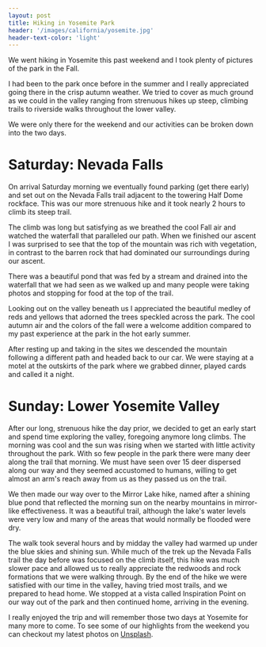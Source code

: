 ```yaml
---
layout: post
title: Hiking in Yosemite Park
header: '/images/california/yosemite.jpg'
header-text-color: 'light'
---
```


We went hiking in Yosemite this past weekend and I took plenty of pictures
of the park in the Fall.

<!--halt-->

I had been to the park once before in the summer and I really appreciated going there
in the crisp autumn weather. We tried to cover as much ground as we could in the valley
ranging from strenuous hikes up steep, climbing trails to riverside walks throughout the
lower valley.

We were only there for the weekend and our activities can be broken down into the two days.

# Saturday: Nevada Falls

On arrival Saturday morning we eventually found parking (get there early) and set out
on the Nevada Falls trail adjacent to the towering Half Dome rockface. This was our more
strenuous hike and it took nearly 2 hours to climb its steep trail.

The climb was long but satisfying as we breathed the cool Fall air and watched the waterfall
that paralleled our path. When we finished our ascent I was surprised to see that the top
of the mountain was rich with vegetation, in contrast to the barren rock that had dominated
our surroundings during our ascent.

There was a beautiful pond that was fed by a stream and drained into the waterfall that we had seen
as we walked up and many people were taking photos and stopping for food at the top of the trail.

Looking out on the valley beneath us I appreciated the beautiful medley of reds and yellows that adorned
the trees speckled across the park. The cool autumn air and the colors of the fall were a welcome addition
compared to my past experience at the park in the hot early summer.

After resting up and taking in the sites we descended the mountain following a different path and headed
back to our car. We were staying at a motel at the outskirts of the park where we grabbed dinner, played cards
and called it a night.

# Sunday: Lower Yosemite Valley

After our long, strenuous hike the day prior, we decided to get an early start and spend time
exploring the valley, foregoing anymore long climbs. The morning was cool and the sun was rising when
we started with little activity throughout the park. With so few people in the park there were many deer
along the trail that morning. We must have seen over 15 deer dispersed along our way and they seemed accustomed to humans,
willing to get almost an arm's reach away from us as they passed us on the trail.

We then made our way over to the Mirror Lake hike, named after a shining blue pond that reflected the morning sun on the nearby
mountains in mirror-like effectiveness. It was a beautiful trail, although the lake's water levels were very low and many of the areas
that would normally be flooded were dry.

The walk took several hours and by midday the valley had warmed up under the blue skies and shining sun. While much of the trek
up the Nevada Falls trail the day before was focused on the climb itself, this hike was much slower pace and allowed us to really
appreciate the redwoods and rock formations that we were walking through. By the end of the hike we were satisfied with our time
in the valley, having tried most trails, and we prepared to head home. We stopped at a vista called Inspiration Point on our way out of the park and then continued home, arriving in the evening.

I really enjoyed the trip and will remember those two days at Yosemite for many more to come. To see some of our highlights from the weekend you can checkout my latest photos on [Unsplash](https://unsplash.com/@danreynolds).
